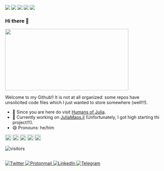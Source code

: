![](https://img.shields.io/badge/OS-Parrot-brightgreen?style=plastic&logo=linux)
![](https://img.shields.io/badge/Code-Julia-informational?style=flat&logo=julia&logoColor=white&color=7c5c87)
![](https://img.shields.io/badge/Code-R-blue?style=plastic&logo=R)
![](https://img.shields.io/badge/Code-Python-yellowgreen?style=plastic&logo=python)
![](https://img.shields.io/badge/Editor-VS%20Code-blue?style=plastic&logo=visual-studio)

### Hi there 👋

<img src="https://media.giphy.com/media/dzaUX7CAG0Ihi/giphy.gif" width="400" height="200" />


Welcome to my Github!! It is not at all organized: some repos have unsolicited code files which I just wanted to store somewhere (well!!!). 

- 🔭 Since you are here do visit [Humans of Julia](https://github.com/Humans-of-Julia).
- :monocle_face: Currently working on [JuliaMaps.jl](https://github.com/arubhardwaj/JuliaMaps.jl) (Unfortunately, I got high starting thi project!!!).
- 😄 Pronouns: he/him



<code><img title="Julia" height="20" src="https://cdn.jsdelivr.net/npm/simple-icons@3.13.0/icons/julia.svg"></code>
<code><img title="R" height="20" src="https://cdn.jsdelivr.net/npm/simple-icons@3.13.0/icons/rstudio.svg"></code>
<code><img title="Python" height="20" src="https://cdn.jsdelivr.net/npm/simple-icons@3.13.0/icons/python.svg"></code>
<code><img title="Git and Github" height="20" src="https://cdn.jsdelivr.net/npm/simple-icons@3.13.0/icons/git.svg"></code>
<code><img title="Linux" height ="20" src="https://cdn.jsdelivr.net/npm/simple-icons@3.13.0/icons/linux.svg"></code>


![visitors](https://visitor-badge.glitch.me/badge?page_id=arubhardwaj/arubhardwaj)


<br>

<a href="https://twitter.com/arubhardwaj_">
  <img alt="Twitter" src="https://img.shields.io/badge/Twitter-%231DA1F2.svg?style=for-the-badge&logo=Twitter&logoColor=white"/>
</a>
<a href="mailto:arubhardwaj@protonmail.ch">
  <img alt="Protonmail" src="https://img.shields.io/badge/Email-8B89CC?style=for-the-badge&logo=protonmail&logoColor=white" />
</a>
<a href="https://www.linkedin.com/in/arub/">
  <img alt="LinkedIn" src="https://img.shields.io/badge/LinkedIn-%230077B5.svg?style=for-the-badge&logo=linkedin&logoColor=white"/>
</a>
<a href="https://t.me/arubhardwaj">
  <img alt="Telegram" src="https://img.shields.io/badge/Telegram-2CA5E0?style=for-the-badge&logo=telegram&logoColor=white" />
</a>
<br>
<br><br>


<!--
**arubhardwaj/arubhardwaj** is a ✨ _special_ ✨ repository because its `README.md` (this file) appears on your GitHub profile.

